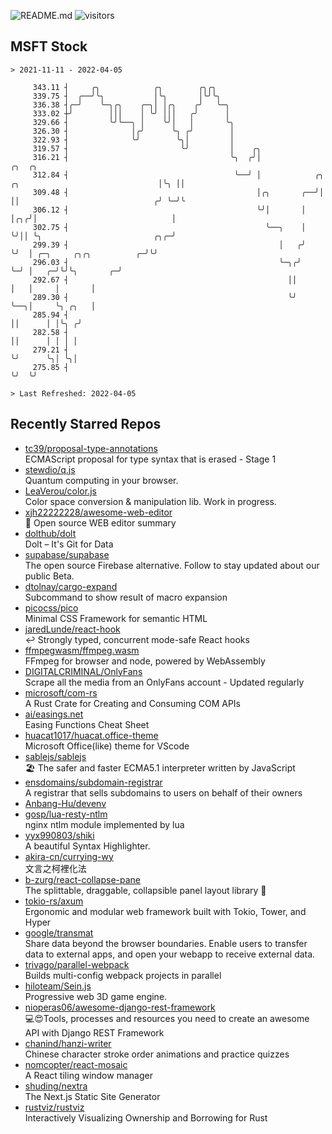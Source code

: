 ![README.md](https://github.com/Gerhut/Gerhut/workflows/README.md/badge.svg)
![visitors](https://visitors.vercel.app/Gerhut/Gerhut?token=8cf69d1f6813d272ef062726b6070c9be4ff72038cfe5a7ded7384a8da65d866)

## MSFT Stock

```
> 2021-11-11 - 2022-04-05

     343.11 ┤     ╭╮            ╭╮        ╭╮╭╮                                                                   
     339.75 ┤  ╭──╯╰╮           │╰╮       │╰╯╰╮                                                                  
     336.38 ┤╭─╯    ╰─╮╭╮    ╭─╮│ │╭╮    ╭╯   ╰─╮                                                                
     333.02 ┼╯        │││    │ ╰╯ │││   ╭╯      │                                                                
     329.66 ┤         ╰╯╰──╮ │    ╰╯│   │       ╰╮                                                               
     326.30 ┤              │╭╯      ╰╮ ╭╯        │                                                               
     322.93 ┤              ╰╯        ╰╮│         │                                                               
     319.57 ┤                         ╰╯         │    ╭╮                                                         
     316.21 ┤                                    ╰╮  ╭╯│                                                  ╭╮  ╭╮ 
     312.84 ┤                                     ╰──╯ │            ╭╮   ╭╮                               │╰╮ ││ 
     309.48 ┤                                          │╭╮       ╭──╯│   ││                              ╭╯ ╰─╯╰ 
     306.12 ┤                                          ╰╯│       │   │╭╮╭╯│                              │       
     302.75 ┤                                            ╰──╮    │   ╰╯││ ╰╮                         ╭╮╭─╯       
     299.39 ┤                                               │   ╭╯     ╰╯  │ ╭─╮     ╭╮╭╮          ╭─╯╰╯         
     296.03 ┤                                               ╰─╮╭╯          ╰─╯ │   ╭─╯╰╯╰╮       ╭─╯             
     292.67 ┤                                                 ││               │   │     │       │               
     289.30 ┤                                                 ╰╯               ╰──╮│     ╰╮ ╭╮   │               
     285.94 ┤                                                                     ││      │ │╰╮ ╭╯               
     282.58 ┤                                                                     ││      │ │ │ │                
     279.21 ┤                                                                     ╰╯      ╰╮│ ╰╮│                
     275.85 ┤                                                                              ╰╯  ╰╯                

> Last Refreshed: 2022-04-05
```

## Recently Starred Repos

- [tc39/proposal-type-annotations](https://github.com/tc39/proposal-type-annotations)  
  ECMAScript proposal for type syntax that is erased - Stage 1
- [stewdio/q.js](https://github.com/stewdio/q.js)  
  Quantum computing in your browser.
- [LeaVerou/color.js](https://github.com/LeaVerou/color.js)  
  Color space conversion & manipulation lib. Work in progress.
- [xjh22222228/awesome-web-editor](https://github.com/xjh22222228/awesome-web-editor)  
  🔨  Open source WEB editor summary
- [dolthub/dolt](https://github.com/dolthub/dolt)  
  Dolt – It's Git for Data
- [supabase/supabase](https://github.com/supabase/supabase)  
  The open source Firebase alternative. Follow to stay updated about our public Beta.
- [dtolnay/cargo-expand](https://github.com/dtolnay/cargo-expand)  
  Subcommand to show result of macro expansion
- [picocss/pico](https://github.com/picocss/pico)  
  Minimal CSS Framework for semantic HTML
- [jaredLunde/react-hook](https://github.com/jaredLunde/react-hook)  
  ↩ Strongly typed, concurrent mode-safe React hooks
- [ffmpegwasm/ffmpeg.wasm](https://github.com/ffmpegwasm/ffmpeg.wasm)  
  FFmpeg for browser and node, powered by WebAssembly
- [DIGITALCRIMINAL/OnlyFans](https://github.com/DIGITALCRIMINAL/OnlyFans)  
  Scrape all the media from an OnlyFans account - Updated regularly
- [microsoft/com-rs](https://github.com/microsoft/com-rs)  
  A Rust Crate for Creating and Consuming COM APIs
- [ai/easings.net](https://github.com/ai/easings.net)  
  Easing Functions Cheat Sheet
- [huacat1017/huacat.office-theme](https://github.com/huacat1017/huacat.office-theme)  
  Microsoft Office(like) theme for VScode
- [sablejs/sablejs](https://github.com/sablejs/sablejs)  
  🏖️ The safer and faster ECMA5.1 interpreter written by JavaScript
- [ensdomains/subdomain-registrar](https://github.com/ensdomains/subdomain-registrar)  
  A registrar that sells subdomains to users on behalf of their owners
- [Anbang-Hu/devenv](https://github.com/Anbang-Hu/devenv)  
- [gosp/lua-resty-ntlm](https://github.com/gosp/lua-resty-ntlm)  
  nginx ntlm module implemented by lua
- [yyx990803/shiki](https://github.com/yyx990803/shiki)  
  A beautiful Syntax Highlighter.
- [akira-cn/currying-wy](https://github.com/akira-cn/currying-wy)  
  文言之柯裡化法
- [b-zurg/react-collapse-pane](https://github.com/b-zurg/react-collapse-pane)  
  The splittable, draggable, collapsible panel layout library 🎉
- [tokio-rs/axum](https://github.com/tokio-rs/axum)  
  Ergonomic and modular web framework built with Tokio, Tower, and Hyper
- [google/transmat](https://github.com/google/transmat)  
  Share data beyond the browser boundaries. Enable users to transfer data to external apps, and open your webapp to receive external data.
- [trivago/parallel-webpack](https://github.com/trivago/parallel-webpack)  
  Builds multi-config webpack projects in parallel
- [hiloteam/Sein.js](https://github.com/hiloteam/Sein.js)  
  Progressive web 3D game engine.
- [nioperas06/awesome-django-rest-framework](https://github.com/nioperas06/awesome-django-rest-framework)  
   💻😍Tools, processes and resources you need to create an awesome API with Django REST Framework
- [chanind/hanzi-writer](https://github.com/chanind/hanzi-writer)  
  Chinese character stroke order animations and practice quizzes
- [nomcopter/react-mosaic](https://github.com/nomcopter/react-mosaic)  
  A React tiling window manager
- [shuding/nextra](https://github.com/shuding/nextra)  
  The Next.js Static Site Generator
- [rustviz/rustviz](https://github.com/rustviz/rustviz)  
  Interactively Visualizing Ownership and Borrowing for Rust
